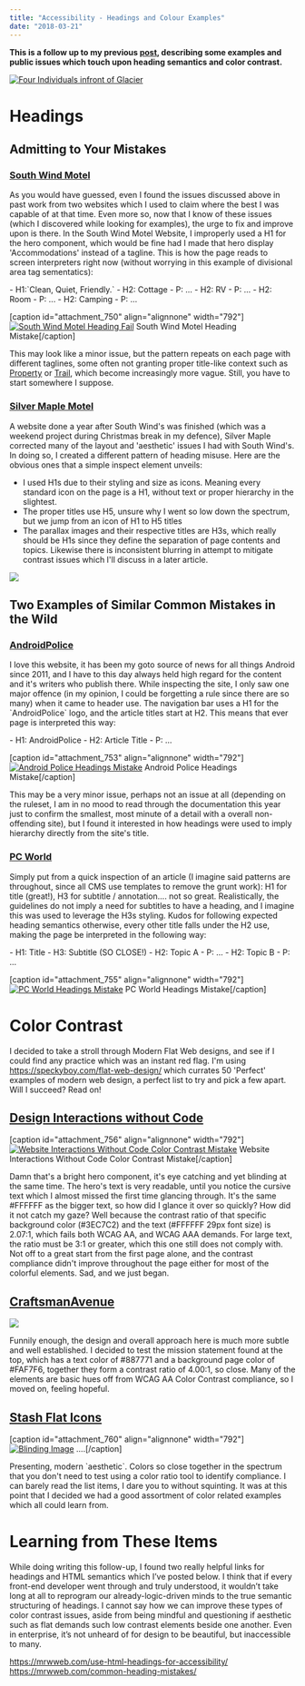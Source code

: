 ```yaml
---
title: "Accessibility - Headings and Colour Examples"
date: "2018-03-21"
---
```


**This is a follow up to my previous [post](http://raygervais.ca/understanding-u11yn-concerns-relating-to-modern-flat-design-and-screen-readers/), describing some examples and public issues which touch upon heading semantics and color contrast.**

[![Four Individuals infront of Glacier](https://images.unsplash.com/photo-1506223386276-e61b08b6c120?ixlib=rb-0.3.5&ixid=eyJhcHBfaWQiOjEyMDd9&s=bf6063733e5c8399f3a0f614a7efd8cf&auto=format&fit=crop&w=2167&q=80)](https://unsplash.com/@michaelhenry)

# Headings

## Admitting to Your Mistakes

### [South Wind Motel](www.southwindmotel.ca)

As you would have guessed, even I found the issues discussed above in past work from two websites which I used to claim where the best I was capable of at that time. Even more so, now that I know of these issues (which I discovered while looking for examples), the urge to fix and improve upon is there. In the South Wind Motel Website, I improperly used a H1 for the hero component, which would be fine had I made that hero display 'Accommodations' instead of a tagline. This is how the page reads to screen interpreters right now (without worrying in this example of divisional area tag sementatics):

\- H1:\`Clean, Quiet, Friendly.\`
	- H2: Cottage
		- P: ...
	- H2: RV
		- P: ...
	- H2: Room
		- P: ...
	- H2: Camping
		- P: ...

\[caption id="attachment\_750" align="alignnone" width="792"\][![South Wind Motel Heading Fail](images/Screen-Shot-2018-03-21-at-7.02.23-PM-873x1024.png)](http://raygervais.ca/wp-content/uploads/2018/03/Screen-Shot-2018-03-21-at-7.02.23-PM.png) South Wind Motel Heading Mistake\[/caption\]

This may look like a minor issue, but the pattern repeats on each page with different taglines, some often not granting proper title-like context such as [Property](http://southwindmotel.ca/property.html) or [Trail](http://southwindmotel.ca/trail.html), which become increasingly more vague. Still, you have to start somewhere I suppose.

### [Silver Maple Motel](http://silvermaplemotel.ca/)

A website done a year after South Wind's was finished (which was a weekend project during Christmas break in my defence), Silver Maple corrected many of the layout and 'aesthetic' issues I had with South Wind's. In doing so, I created a different pattern of heading misuse. Here are the obvious ones that a simple inspect element unveils:

- I used H1s due to their styling and size as icons. Meaning every standard icon on the page is a H1, without text or proper hierarchy in the slightest.
- The proper titles use H5, unsure why I went so low down the spectrum, but we jump from an icon of H1 to H5 titles
- The parallax images and their respective titles are H3s, which really should be H1s since they define the separation of page contents and topics. Likewise there is inconsistent blurring in attempt to mitigate contrast issues which I'll discuss in a later article.

[![](images/Screen-Shot-2018-03-21-at-7.35.48-PM-758x1024.png)](http://raygervais.ca/wp-content/uploads/2018/03/Screen-Shot-2018-03-21-at-7.35.48-PM.png)

## Two Examples of Similar Common Mistakes in the Wild

### [AndroidPolice](www.androidpolice.com)

I love this website, it has been my goto source of news for all things Android since 2011, and I have to this day always held high regard for the content and it's writers who publish there. While inspecting the site, I only saw one major offence (in my opinion, I could be forgetting a rule since there are so many) when it came to header use. The navigation bar uses a H1 for the \`AndroidPolice\` logo, and the article titles start at H2. This means that ever page is interpreted this way:

\- H1: AndroidPolice
	- H2: Article Title
		- P: ...

\[caption id="attachment\_753" align="alignnone" width="792"\][![Android Police Headings Mistake](images/Screen-Shot-2018-03-21-at-7.03.22-PM-1024x917.png)](http://raygervais.ca/wp-content/uploads/2018/03/Screen-Shot-2018-03-21-at-7.03.22-PM.png) Android Police Headings Mistake\[/caption\]

This may be a very minor issue, perhaps not an issue at all (depending on the ruleset, I am in no mood to read through the documentation this year just to confirm the smallest, most minute of a detail with a overall non-offending site), but I found it interested in how headings were used to imply hierarchy directly from the site's title.

### [PC World](www.pcworld.com)

Simply put from a quick inspection of an article (I imagine said patterns are throughout, since all CMS use templates to remove the grunt work): H1 for title (great!), H3 for subtitle / annotation.... not so great. Realistically, the guidelines do not imply a need for subtitles to have a heading, and I imagine this was used to leverage the H3s styling. Kudos for following expected heading semantics otherwise, every other title falls under the H2 use, making the page be interpreted in the following way:

\- H1: Title
    - H3: Subtitle (SO CLOSE!)
	- H2: Topic A
		- P: ...
	- H2: Topic B
		- P: ...

\[caption id="attachment\_755" align="alignnone" width="792"\][![PC World Headings Mistake](images/Screen-Shot-2018-03-21-at-7.03.49-PM-1024x696.png)](http://raygervais.ca/wp-content/uploads/2018/03/Screen-Shot-2018-03-21-at-7.03.49-PM.png) PC World Headings Mistake\[/caption\]

# Color Contrast

I decided to take a stroll through Modern Flat Web designs, and see if I could find any practice which was an instant red flag. I'm using https://speckyboy.com/flat-web-design/ which currates 50 'Perfect' examples of modern web design, a perfect list to try and pick a few apart. Will I succeed? Read on!

## [Design Interactions without Code](http://interactions.webflow.com/)

\[caption id="attachment\_756" align="alignnone" width="792"\][![Website Interactions Without Code Color Contrast Mistake](images/Screen-Shot-2018-03-21-at-7.05.05-PM-1024x536.png)](http://raygervais.ca/wp-content/uploads/2018/03/Screen-Shot-2018-03-21-at-7.05.05-PM.png) Website Interactions Without Code Color Contrast Mistake\[/caption\]

Damn that's a bright hero component, it's eye catching and yet blinding at the same time. The hero's text is very readable, until you notice the cursive text which I almost missed the first time glancing through. It's the same #FFFFFF as the bigger text, so how did I glance it over so quickly? How did it not catch my gaze? Well because the contrast ratio of that specific background color (#3EC7C2) and the text (#FFFFFF 29px font size) is 2.07:1, which fails both WCAG AA, and WCAG AAA demands. For large text, the ratio must be 3:1 or greater, which this one still does not comply with. Not off to a great start from the first page alone, and the contrast compliance didn't improve throughout the page either for most of the colorful elements. Sad, and we just began.

## [CraftsmanAvenue](http://craftsmanave.com/v2/)

[![](images/Screen-Shot-2018-03-21-at-7.05.21-PM-1024x145.png)](http://raygervais.ca/wp-content/uploads/2018/03/Screen-Shot-2018-03-21-at-7.05.21-PM.png)

Funnily enough, the design and overall approach here is much more subtle and well established. I decided to test the mission statement found at the top, which has a text color of #887771 and a background page color of #FAF7F6, together they form a contrast ratio of 4.00:1, so close. Many of the elements are basic hues off from WCAG AA Color Contrast compliance, so I moved on, feeling hopeful.

## [Stash Flat Icons](http://stashflaticons.com/)

\[caption id="attachment\_760" align="alignnone" width="792"\][![Blinding Image](images/Screen-Shot-2018-03-21-at-7.05.38-PM-1024x312.png)](http://raygervais.ca/wp-content/uploads/2018/03/Screen-Shot-2018-03-21-at-7.05.38-PM.png) ....\[/caption\]

Presenting, modern \`aesthetic\`. Colors so close together in the spectrum that you don't need to test using a color ratio tool to identify compliance. I can barely read the list items, I dare you to without squinting. It was at this point that I decided we had a good assortment of color related examples which all could learn from.

# Learning from These Items

While doing writing this follow-up, I found two really helpful links for headings and HTML semantics which I’ve posted below. I think that if every front-end developer went through and truly understood, it wouldn’t take long at all to reprogram our already-logic-driven minds to the true semantic structuring of headings. I cannot say how we can improve these types of color contrast issues, aside from being mindful and questioning if aesthetic such as flat demands such low contrast elements beside one another. Even in enterprise, it’s not unheard of for design to be beautiful, but inaccessible to many.

https://mrwweb.com/use-html-headings-for-accessibility/ https://mrwweb.com/common-heading-mistakes/

